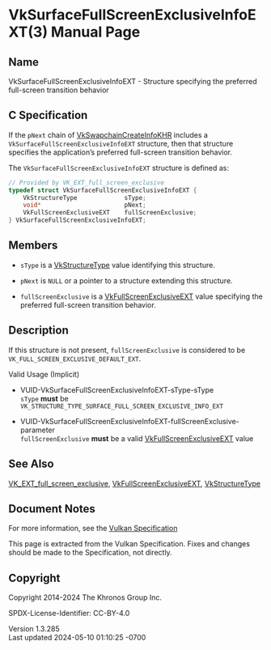 # VkSurfaceFullScreenExclusiveInfoEXT(3) Manual Page

## Name

VkSurfaceFullScreenExclusiveInfoEXT - Structure specifying the preferred
full-screen transition behavior



## <a href="#_c_specification" class="anchor"></a>C Specification

If the `pNext` chain of
[VkSwapchainCreateInfoKHR](https://registry.khronos.org/vulkan/specs/1.3-extensions/man/html/VkSwapchainCreateInfoKHR.html) includes a
`VkSurfaceFullScreenExclusiveInfoEXT` structure, then that structure
specifies the application’s preferred full-screen transition behavior.

The `VkSurfaceFullScreenExclusiveInfoEXT` structure is defined as:

``` c
// Provided by VK_EXT_full_screen_exclusive
typedef struct VkSurfaceFullScreenExclusiveInfoEXT {
    VkStructureType             sType;
    void*                       pNext;
    VkFullScreenExclusiveEXT    fullScreenExclusive;
} VkSurfaceFullScreenExclusiveInfoEXT;
```

## <a href="#_members" class="anchor"></a>Members

- `sType` is a [VkStructureType](https://registry.khronos.org/vulkan/specs/1.3-extensions/man/html/VkStructureType.html) value identifying
  this structure.

- `pNext` is `NULL` or a pointer to a structure extending this
  structure.

- `fullScreenExclusive` is a
  [VkFullScreenExclusiveEXT](https://registry.khronos.org/vulkan/specs/1.3-extensions/man/html/VkFullScreenExclusiveEXT.html) value
  specifying the preferred full-screen transition behavior.

## <a href="#_description" class="anchor"></a>Description

If this structure is not present, `fullScreenExclusive` is considered to
be `VK_FULL_SCREEN_EXCLUSIVE_DEFAULT_EXT`.

Valid Usage (Implicit)

- <a href="#VUID-VkSurfaceFullScreenExclusiveInfoEXT-sType-sType"
  id="VUID-VkSurfaceFullScreenExclusiveInfoEXT-sType-sType"></a>
  VUID-VkSurfaceFullScreenExclusiveInfoEXT-sType-sType  
  `sType` **must** be
  `VK_STRUCTURE_TYPE_SURFACE_FULL_SCREEN_EXCLUSIVE_INFO_EXT`

- <a
  href="#VUID-VkSurfaceFullScreenExclusiveInfoEXT-fullScreenExclusive-parameter"
  id="VUID-VkSurfaceFullScreenExclusiveInfoEXT-fullScreenExclusive-parameter"></a>
  VUID-VkSurfaceFullScreenExclusiveInfoEXT-fullScreenExclusive-parameter  
  `fullScreenExclusive` **must** be a valid
  [VkFullScreenExclusiveEXT](https://registry.khronos.org/vulkan/specs/1.3-extensions/man/html/VkFullScreenExclusiveEXT.html) value

## <a href="#_see_also" class="anchor"></a>See Also

[VK_EXT_full_screen_exclusive](https://registry.khronos.org/vulkan/specs/1.3-extensions/man/html/VK_EXT_full_screen_exclusive.html),
[VkFullScreenExclusiveEXT](https://registry.khronos.org/vulkan/specs/1.3-extensions/man/html/VkFullScreenExclusiveEXT.html),
[VkStructureType](https://registry.khronos.org/vulkan/specs/1.3-extensions/man/html/VkStructureType.html)

## <a href="#_document_notes" class="anchor"></a>Document Notes

For more information, see the <a
href="https://registry.khronos.org/vulkan/specs/1.3-extensions/html/vkspec.html#VkSurfaceFullScreenExclusiveInfoEXT"
target="_blank" rel="noopener">Vulkan Specification</a>

This page is extracted from the Vulkan Specification. Fixes and changes
should be made to the Specification, not directly.

## <a href="#_copyright" class="anchor"></a>Copyright

Copyright 2014-2024 The Khronos Group Inc.

SPDX-License-Identifier: CC-BY-4.0

Version 1.3.285  
Last updated 2024-05-10 01:10:25 -0700
